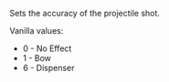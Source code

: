 Sets the accuracy of the projectile shot.


Vanilla values:

* 0 - No Effect
* 1 - Bow
* 6 - Dispenser